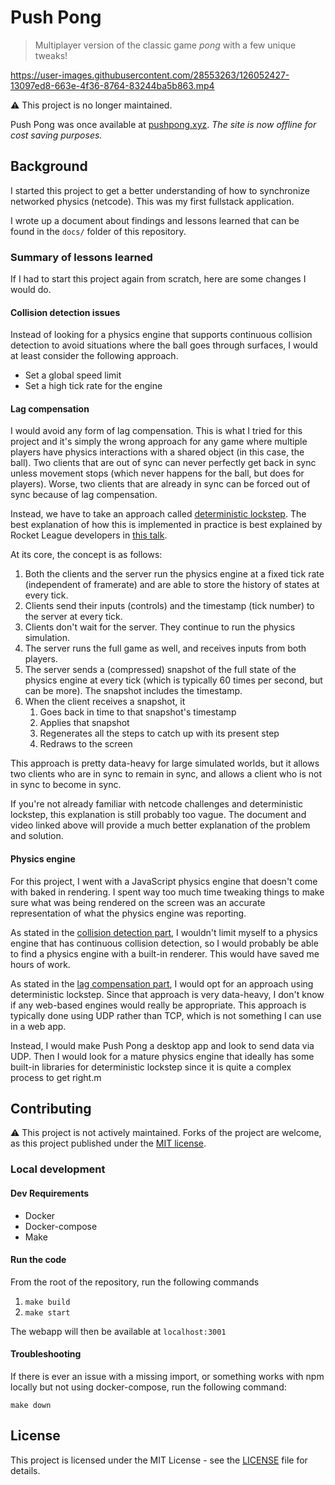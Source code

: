 #  Push Pong

> Multiplayer version of the classic game _pong_ with a few unique tweaks!

https://user-images.githubusercontent.com/28553263/126052427-13097ed8-663e-4f36-8764-83244ba5b863.mp4

⚠ This project is no longer maintained.

Push Pong was once available at [pushpong.xyz](http://pushpong.xyz). _The site is now offline for cost saving purposes._


## Background

I started this project to get a better understanding of how to synchronize networked physics (netcode). This was my first fullstack application.

I wrote up a document about findings and lessons learned that can be found in the `docs/` folder of this repository.


### Summary of lessons learned

If I had to start this project again from scratch, here are some changes I would do.

#### Collision detection issues

Instead of looking for a physics engine that supports continuous collision detection to avoid situations where the ball goes through surfaces, I would at least consider the following approach.

- Set a global speed limit
- Set a high tick rate for the engine

#### Lag compensation

I would avoid any form of lag compensation. This is what I tried for this project and it's simply the wrong approach for any game where multiple players have physics interactions with a shared object (in this case, the ball). Two clients that are out of sync can never perfectly get back in sync unless movement stops (which never happens for the ball, but does for players). Worse, two clients that are already in sync can be forced out of sync because of lag compensation.

Instead, we have to take an approach called [deterministic lockstep](https://gafferongames.com/post/deterministic_lockstep/). The best explanation of how this is implemented in practice is best explained by Rocket League developers in [this talk](https://www.youtube.com/watch?v=ueEmiDM94IE).

At its core, the concept is as follows:

1. Both the clients and the server run the physics engine at a fixed tick rate (independent of framerate) and are able to store the history of states at every tick.
2. Clients send their inputs (controls) and the timestamp (tick number) to the server at every tick.
3. Clients don't wait for the server. They continue to run the physics simulation.
4. The server runs the full game as well, and receives inputs from both players.
5. The server sends a (compressed) snapshot of the full state of the physics engine at every tick (which is typically 60 times per second, but can be more). The snapshot includes the timestamp.
6. When the client receives a snapshot, it
   1. Goes back in time to that snapshot's timestamp
   2. Applies that snapshot
   3. Regenerates all the steps to catch up with its present step
   4. Redraws to the screen

This approach is pretty data-heavy for large simulated worlds, but it allows two clients who are in sync to remain in sync, and allows a client who is not in sync to become in sync.

If you're not already familiar with netcode challenges and deterministic lockstep, this explanation is still probably too vague. The document and video linked above will provide a much better explanation of the problem and solution.

#### Physics engine

For this project, I went with a JavaScript physics engine that doesn't come with baked in rendering. I spent way too much time tweaking things to make sure what was being rendered on the screen was an accurate representation of what the physics engine was reporting.

As stated in the [collision detection part](#collision-detection-issues), I wouldn't limit myself to a physics engine that has continuous collision detection, so I would probably be able to find a physics engine with a built-in renderer. This would have saved me hours of work.

As stated in the [lag compensation part](#lag-compensation), I would opt for an approach using deterministic lockstep. Since that approach is very data-heavy, I don't know if any web-based engines would really be appropriate. This approach is typically done using UDP rather than TCP, which is not something I can use in a web app.

Instead, I would make Push Pong a desktop app and look to send data via UDP. Then I would look for a mature physics engine that ideally has some built-in libraries for deterministic lockstep since it is quite a complex process to get right.m

## Contributing

⚠ This project is not actively maintained. Forks of the project are welcome, as this project published under the [MIT license](./LICENSE).

### Local development

#### Dev Requirements
- Docker
- Docker-compose
- Make

#### Run the code
From the root of the repository, run the following commands

1. `make build`
2. `make start`

The webapp will then be available at `localhost:3001`

#### Troubleshooting
If there is ever an issue with a missing import, or something works with npm locally but not using docker-compose, run the following command:

`make down`

## License

This project is licensed under the MIT License - see the [LICENSE](./LICENSE) file for details.
